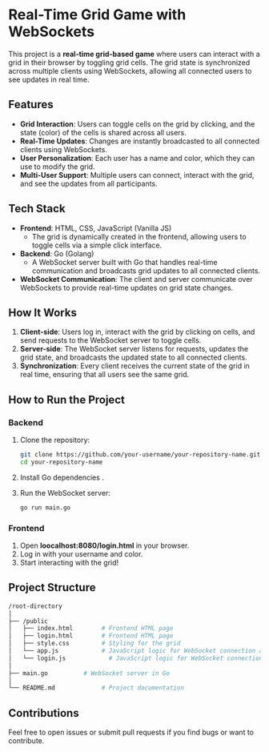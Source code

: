 # Real-Time Grid Game with WebSockets

This project is a **real-time grid-based game** where users can interact with a grid in their browser by toggling grid cells. The grid state is synchronized across multiple clients using WebSockets, allowing all connected users to see updates in real time.

## Features

- **Grid Interaction**: Users can toggle cells on the grid by clicking, and the state (color) of the cells is shared across all users.
- **Real-Time Updates**: Changes are instantly broadcasted to all connected clients using WebSockets.
- **User Personalization**: Each user has a name and color, which they can use to modify the grid.
- **Multi-User Support**: Multiple users can connect, interact with the grid, and see the updates from all participants.

## Tech Stack

- **Frontend**: HTML, CSS, JavaScript (Vanilla JS)
  - The grid is dynamically created in the frontend, allowing users to toggle cells via a simple click interface.
- **Backend**: Go (Golang)
  - A WebSocket server built with Go that handles real-time communication and broadcasts grid updates to all connected clients.
- **WebSocket Communication**: The client and server communicate over WebSockets to provide real-time updates on grid state changes.

## How It Works

1. **Client-side**: Users log in, interact with the grid by clicking on cells, and send requests to the WebSocket server to toggle cells.
2. **Server-side**: The WebSocket server listens for requests, updates the grid state, and broadcasts the updated state to all connected clients.
3. **Synchronization**: Every client receives the current state of the grid in real time, ensuring that all users see the same grid.

## How to Run the Project

### Backend

1. Clone the repository:
   ```bash
   git clone https://github.com/your-username/your-repository-name.git
   cd your-repository-name
   ```
2. Install Go dependencies .
3. Run the WebSocket server:

   ```bash
   go run main.go

   ```

### Frontend

1. Open **loocalhost:8080/login.html** in your browser.
2. Log in with your username and color.
3. Start interacting with the grid!

## Project Structure

```bash
/root-directory
│
├── /public
│   ├── index.html        # Frontend HTML page
│   ├── login.html        # Frontend HTML page
│   ├── style.css         # Styling for the grid
│   └── app.js            # JavaScript logic for WebSocket connection and grid interaction
│   └── login.js            # JavaScript logic for WebSocket connection and grid interaction
│
├── main.go          # WebSocket server in Go
│
└── README.md             # Project documentation

```

## Contributions

Feel free to open issues or submit pull requests if you find bugs or want to contribute.
